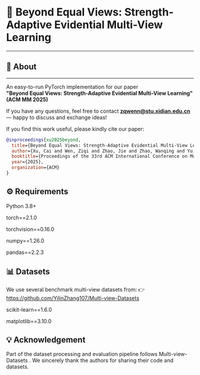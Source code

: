 # 🌟 Beyond Equal Views: Strength-Adaptive Evidential Multi-View Learning
---

## 🧐 About
---

An easy-to-run PyTorch implementation for our paper  
**"Beyond Equal Views: Strength-Adaptive Evidential Multi-View Learning" (ACM MM 2025)**  

If you have any questions, feel free to contact **zqwenn@stu.xidian.edu.cn** — happy to discuss and exchange ideas!  

If you find this work useful, please kindly cite our paper:  

```bibtex
@inproceedings{xu2025beyond,
  title={Beyond Equal Views: Strength-Adaptive Evidential Multi-View Learning},
  author={Xu, Cai and Wen, Ziqi and Zhao, Jie and Zhao, Wanqing and Yu, Jinlong and Chen, Haishun and Guan, Ziyu and Zhao, Wei},
  booktitle={Proceedings of the 33rd ACM International Conference on Multimedia},
  year={2025},
  organization={ACM}
}
```

## ⚙️ Requirements

Python 3.8+

torch==2.1.0

torchvision==0.16.0

numpy==1.26.0

pandas==2.2.3

## 📊 Datasets

We use several benchmark multi-view datasets from:
👉 https://github.com/YilinZhang107/Multi-view-Datasets

scikit-learn==1.6.0

matplotlib==3.10.0

## 💡 Acknowledgement

Part of the dataset processing and evaluation pipeline follows
Multi-view-Datasets
.
We sincerely thank the authors for sharing their code and datasets.
